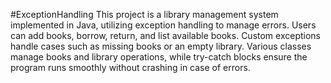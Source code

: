 #ExceptionHandling
This project is a library management system implemented in Java, utilizing exception handling to manage errors. 
Users can add books, borrow, return, and list available books. Custom exceptions handle cases such as missing books or an empty library. 
Various classes manage books and library operations, while try-catch blocks ensure the program runs smoothly without crashing in case of errors.
